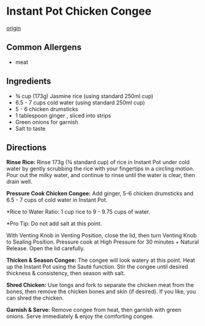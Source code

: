 # Instant Pot Chicken Congee
[origin](https://www.pressurecookrecipes.com/instant-pot-chicken-congee/)

## Common Allergens
* meat

## Ingredients
* ¾ cup (173g) Jasmine rice (using standard 250ml cup)
* 6.5 - 7 cups cold water (using standard 250ml cup)
* 5 - 6 chicken drumsticks
* 1 tablespoon ginger , sliced into strips
* Green onions for garnish
* Salt to taste

## Directions
**Rinse Rice:** Rinse 173g (¾ standard cup) of rice in Instant Pot under cold water by gently scrubbing the rice with your fingertips in a circling motion. Pour out the milky water, and continue to rinse until the water is clear, then drain well.

**Pressure Cook Chicken Congee:** Add ginger, 5-6 chicken drumsticks and 6.5 - 7 cups of cold water in Instant Pot.

*Rice to Water Ratio: 1 cup rice to 9 - 9.75 cups of water.

*Pro Tip: Do not add salt at this point.

With Venting Knob in Venting Position, close the lid, then turn Venting Knob to Sealing Position. Pressure cook at High Pressure for 30 minutes + Natural Release. Open the lid carefully.

**Thicken & Season Congee:** The congee will look watery at this point. Heat up the Instant Pot using the Sauté function. Stir the congee until desired thickness & consistency, then season with salt.

**Shred Chicken:** Use tongs and fork to separate the chicken meat from the bones, then remove the chicken bones and skin (if desired). If you like, you can shred the chicken.

**Garnish & Serve:** Remove congee from heat, then garnish with green onions. Serve immediately & enjoy the comforting congee.